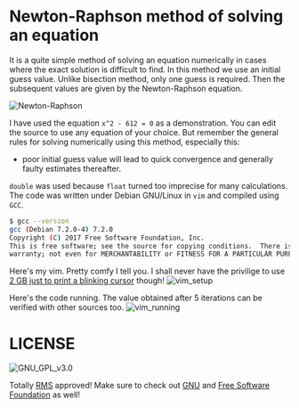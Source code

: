 # Newton-Raphson method of solving an equation 

It is a quite simple method of solving an equation numerically in cases where the exact solution is difficult to find. In this method we use an initial guess value. Unlike bisection method, only one guess is required. Then the subsequent values are given by the Newton-Raphson equation. 

![Newton-Raphson](https://wikimedia.org/api/rest_v1/media/math/render/svg/710c11b9ec4568d1cfff49b7c7d41e0a7829a736)

I have used the equation  `x^2 - 612 = 0` as a demonstration. You can edit the source to use any equation of your choice. But remember the general rules for solving numerically using this method, especially this:
  - poor initial guess value will lead to quick convergence and generally faulty estimates thereafter.

`double` was used because `float` turned too imprecise for many calculations.
The code was written under Debian GNU/Linux in `vim` and compiled using `GCC`.
``` sh
$ gcc --version
gcc (Debian 7.2.0-4) 7.2.0
Copyright (C) 2017 Free Software Foundation, Inc.
This is free software; see the source for copying conditions.  There is NO
warranty; not even for MERCHANTABILITY or FITNESS FOR A PARTICULAR PURPOSE.
```
Here's my vim. Pretty comfy I tell you. I shall never have the privilige to use [2 GB just to print a blinking cursor](https://github.com/Microsoft/vscode/issues/22900)  though!
![vim_setup](https://imgoat.com/uploads/c8349cc726/44673.png)


Here's the code running. The value obtained after 5 iterations can be verified with other sources too.
![vim_running](https://imgoat.com/uploads/c8349cc726/44674.png)


# LICENSE
![GNU_GPL_v3.0](https://www.gnu.org/graphics/gplv3-127x51.png)


Totally [RMS](https://stallman.org/) approved!
Make sure to check out [GNU](https://www.gnu.org) and [Free Software Foundation](https://www.fsf.org) as well!
